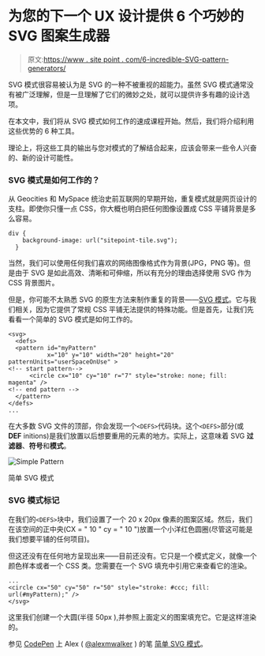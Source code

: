 # 为您的下一个 UX 设计提供 6 个巧妙的 SVG 图案生成器

> 原文:[https://www . site point . com/6-incredible-SVG-pattern-generators/](https://www.sitepoint.com/6-incredible-svg-pattern-generators/)

SVG 模式很容易被认为是 SVG 的一种不被重视的超能力。虽然 SVG 模式通常没有被广泛理解，但是一旦理解了它们的微妙之处，就可以提供许多有趣的设计选项。

在本文中，我们将从 SVG 模式如何工作的速成课程开始。然后，我们将介绍利用这些优势的 6 种工具。

理论上，将这些工具的输出与您对模式的了解结合起来，应该会带来一些令人兴奋的、新的设计可能性。

### SVG 模式是如何工作的？

从 Geocities 和 MySpace 统治史前互联网的早期开始，重复模式就是网页设计的支柱。即使你只懂一点 CSS，你大概也明白把任何图像设置成 CSS 平铺背景是多么容易。

```
div {
    background-image: url("sitepoint-tile.svg");
  }
```

当然，我们可以使用任何我们喜欢的网络图像格式作为背景(JPG，PNG 等)。但是由于 SVG 是如此高效、清晰和可伸缩，所以有充分的理由选择使用 SVG 作为 CSS 背景图片。

但是，你可能不太熟悉 SVG 的原生方法来制作重复的背景——[SVG 模式](https://developer.mozilla.org/en-US/docs/Web/SVG/Tutorial/Patterns)。它与我们相关，因为它提供了常规 CSS 平铺无法提供的特殊功能。但是首先，让我们先看看一个简单的 SVG 模式是如何工作的。

```
<svg>
  <defs>
  <pattern id="myPattern"
           x="10" y="10" width="20" height="20" patternUnits="userSpaceOnUse" >
<!-- start pattern-->
      <circle cx="10" cy="10" r="7" style="stroke: none; fill: magenta" />
<!-- end pattern -->
  </pattern>
</defs>
...
```

在大多数 SVG 文件的顶部，你会发现一个`<DEFS>`代码块。这个`<DEFS>`部分(或 **DEF** initions)是我们放置以后想要重用的元素的地方。实际上，这意味着 SVG **过滤器**、**符号**和**模式**。

![Simple Pattern ](../Images/de325b48a7f08b9e7fcccfe99b6b0c3f.png)

简单 SVG 模式

### SVG 模式标记

在我们的`<DEFS>`块中，我们设置了一个 20 x 20px 像素的图案区域。然后，我们在该空间的正中央(CX = " 10 " cy = " 10 ")放置一个小洋红色圆圈(尽管这可能是我们想要平铺的任何项目)。

但这还没有在任何地方呈现出来——目前还没有。它只是一个模式定义，就像一个颜色样本或者一个 CSS 类。您需要在一个 SVG 填充中引用它来查看它的渲染。

```
...
<circle cx="50" cy="50" r="50" style="stroke: #ccc; fill: url(#myPattern);" />
</svg>
```

这里我们创建一个大圆(半径 50px ),并参照上面定义的图案填充它。它是这样渲染的。

参见 [CodePen](https://codepen.io) 上 Alex ( [@alexmwalker](https://codepen.io/alexmwalker) )
的笔 [简单 SVG 模式](https://codepen.io/alexmwalker/pen/pwZEvM)。